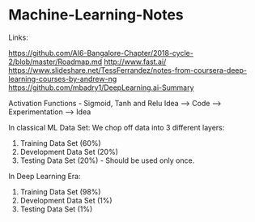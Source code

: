 # Machine-Learning-Notes

Links:

https://github.com/AI6-Bangalore-Chapter/2018-cycle-2/blob/master/Roadmap.md
http://www.fast.ai/
https://www.slideshare.net/TessFerrandez/notes-from-coursera-deep-learning-courses-by-andrew-ng
https://github.com/mbadry1/DeepLearning.ai-Summary


Activation Functions - Sigmoid, Tanh and Relu
Idea --> Code --> Experimentation --> Idea

In classical ML Data Set:
We chop off data into 3 different layers: 
1. Training Data Set (60%)
2. Development Data Set (20%)
3. Testing Data Set (20%) - Should be used only once.

In Deep Learning Era:
1. Training Data Set (98%)
2. Development Data Set (1%)
3. Testing Data Set (1%)




